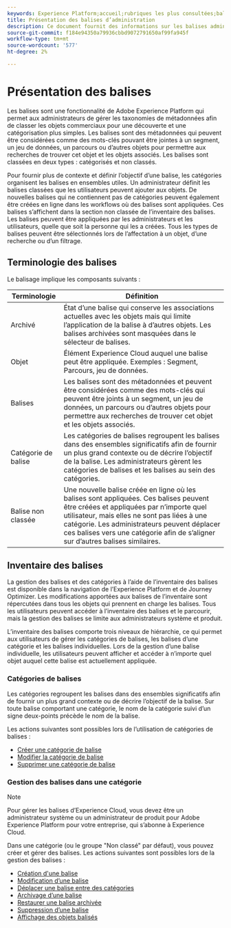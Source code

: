 ```yaml
---
keywords: Experience Platform;accueil;rubriques les plus consultées;balises administratives;balises
title: Présentation des balises d’administration
description: Ce document fournit des informations sur les balises administratives dans Adobe Experience Platform
source-git-commit: f184e94350a79936cbbd9072791650af99fa945f
workflow-type: tm+mt
source-wordcount: '577'
ht-degree: 2%

---
```


# Présentation des balises

Les balises sont une fonctionnalité de Adobe Experience Platform qui permet aux administrateurs de gérer les taxonomies de métadonnées afin de classer les objets commerciaux pour une découverte et une catégorisation plus simples. Les balises sont des métadonnées qui peuvent être considérées comme des mots-clés pouvant être jointes à un segment, un jeu de données, un parcours ou d’autres objets pour permettre aux recherches de trouver cet objet et les objets associés. Les balises sont classées en deux types : catégorisés et non classés.

Pour fournir plus de contexte et définir l’objectif d’une balise, les catégories organisent les balises en ensembles utiles. Un administrateur définit les balises classées que les utilisateurs peuvent ajouter aux objets. De nouvelles balises qui ne contiennent pas de catégories peuvent également être créées en ligne dans les workflows où des balises sont appliquées. Ces balises s’affichent dans la section non classée de l’inventaire des balises. Les balises peuvent être appliquées par les administrateurs et les utilisateurs, quelle que soit la personne qui les a créées. Tous les types de balises peuvent être sélectionnés lors de l’affectation à un objet, d’une recherche ou d’un filtrage.

## Terminologie des balises

Le balisage implique les composants suivants :

| Terminologie | Définition |
| --- | --- |
| Archivé | État d’une balise qui conserve les associations actuelles avec les objets mais qui limite l’application de la balise à d’autres objets.  Les balises archivées sont masquées dans le sélecteur de balises. |
| Objet | Élément Experience Cloud auquel une balise peut être appliquée.  Exemples : Segment, Parcours, jeu de données. |
| Balises | Les balises sont des métadonnées et peuvent être considérées comme des mots-clés qui peuvent être joints à un segment, un jeu de données, un parcours ou d’autres objets pour permettre aux recherches de trouver cet objet et les objets associés. |
| Catégorie de balise | Les catégories de balises regroupent les balises dans des ensembles significatifs afin de fournir un plus grand contexte ou de décrire l’objectif de la balise.  Les administrateurs gèrent les catégories de balises et les balises au sein des catégories. |
| Balise non classée | Une nouvelle balise créée en ligne où les balises sont appliquées. Ces balises peuvent être créées et appliquées par n’importe quel utilisateur, mais elles ne sont pas liées à une catégorie.  Les administrateurs peuvent déplacer ces balises vers une catégorie afin de s’aligner sur d’autres balises similaires. |

## Inventaire des balises

La gestion des balises et des catégories à l’aide de l’inventaire des balises est disponible dans la navigation de l’Experience Platform et de Journey Optimizer. Les modifications apportées aux balises de l’inventaire sont répercutées dans tous les objets qui prennent en charge les balises. Tous les utilisateurs peuvent accéder à l’inventaire des balises et le parcourir, mais la gestion des balises se limite aux administrateurs système et produit.

L’inventaire des balises comporte trois niveaux de hiérarchie, ce qui permet aux utilisateurs de gérer les catégories de balises, les balises d’une catégorie et les balises individuelles. Lors de la gestion d’une balise individuelle, les utilisateurs peuvent afficher et accéder à n’importe quel objet auquel cette balise est actuellement appliquée.

### Catégories de balises

Les catégories regroupent les balises dans des ensembles significatifs afin de fournir un plus grand contexte ou de décrire l’objectif de la balise. Sur toute balise comportant une catégorie, le nom de la catégorie suivi d’un signe deux-points précède le nom de la balise.

Les actions suivantes sont possibles lors de l’utilisation de catégories de balises :

* [Créer une catégorie de balise](./ui/tags-categories.md#create-tag-category)
* [Modifier la catégorie de balise](./ui/tags-categories.md#edit-tag-category-edit-tag-category)
* [Supprimer une catégorie de balise](./ui/tags-categories.md#delete-tag-category-delete-tag-category)

### Gestion des balises dans une catégorie

>[!NOTE]
>
>Pour gérer les balises d’Experience Cloud, vous devez être un administrateur système ou un administrateur de produit pour Adobe Experience Platform pour votre entreprise, qui s’abonne à Experience Cloud.

Dans une catégorie (ou le groupe &quot;Non classé&quot; par défaut), vous pouvez créer et gérer des balises. Les actions suivantes sont possibles lors de la gestion des balises :

* [Création d&#39;une balise](./ui/managing-tags.md#create-a-tag-create-tag)
* [Modification d’une balise](./ui/managing-tags.md#edit-a-tag-edit-tag)
* [Déplacer une balise entre des catégories](./ui/managing-tags.md#move-a-tag-between-categories-move-tag)
* [Archivage d’une balise](./ui/managing-tags.md#archive-a-tag-archive-tag)
* [Restaurer une balise archivée](./ui/managing-tags.md#restore-an-archived-tag-restore-archived-tag)
* [Suppression d’une balise](./ui/managing-tags.md#delete-a-tag-delete-tag)
* [Affichage des objets balisés](./ui/managing-tags.md#viewing-tagged-objects-view-tagged)
